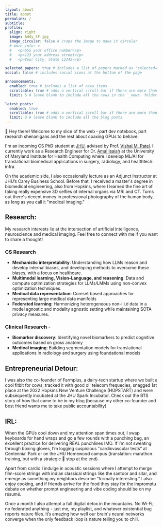 ```yaml
---
layout: about
title: about
permalink: /
subtitle:
profile:
  align: right
  image: Addy_SF.jpg
  image_circular: false # crops the image to make it circular
  # more_info: >
  #   <p>555 your office number</p>
  #   <p>123 your address street</p>
  #   <p>Your City, State 12345</p>

selected_papers: true # includes a list of papers marked as "selected={true}"
social: false # includes social icons at the bottom of the page

announcements:
  enabled: true # includes a list of news items
  scrollable: true # adds a vertical scroll bar if there are more than 3 news items
  limit: 5 # leave blank to include all the news in the `_news` folder

latest_posts:
  enabled: true
  scrollable: true # adds a vertical scroll bar if there are more than 3 new posts items
  limit: 3 # leave blank to include all the blog posts
---
```


:wave: Hey there! Welcome to my slice of the web - part dev notebook, part research shenanigans and the rest about coaxing GPUs to behave.

I'm an incoming CS PhD student at [JHU](jhu.edu), advised by Prof. [Vishal M. Patel](https://engineering.jhu.edu/faculty/vishal-patel/). I currently work as a Research Engineer for Dr. [Amal Isaiah](https://www.medschool.umaryland.edu/profiles/isaiah-amal/) at the University of Maryland Institute for Health Computing where I develop ML/AI for translational biomedical applications in surgery, radiology, and healthtech infra.

On the academic side, I also occasionally lecture as an Adjunct Instructor at JHU’s Carey Business School. Before that, I received a master's degree in biomedical engineering, also from Hopkins, where I learned the fine art of taking really expensive 3D selfies of internal organs via MRI and CT. Turns out there's decent money in professional photography of the human body, as long as you call it "medical imaging."

## Research:

My research interests lie at the intersection of artificial intelligence, neuroscience and medical imaging. Feel free to connect with me if you want to share a thought!

### CS Research

- **Mechanistic interpretability**: Understanding how LLMs reason and develop internal biases, and developing methods to overcome these biases, with a focus on healthcare.
- **Multimodal learning, Vision-Language, and reasoning**: Data and compute optimization strategies for LLMs/LMMs using non-convex optimization techniques.
- **Medical data representation**: Coreset based approaches for representing large medical data manifolds
- **Federated learning**: Harmonizing heterogeneous non-i.i.d data in a model agnostic and modality agnostic setting while maintaining SOTA privacy measures.

### Clinical Research -

- **Biomarker discovery**: Identifying novel biomarkers to predict cognitive outcomes based on gross anatomy
- **Medical imaging**: Building segmentation models for translational applications in radiology and surgery using foundational models

## Entrepreneurial Detour:

I was also the co-founder of Farmplus, a dairy-tech startup where we built a cool fitbit for cows, tracked it with good ol' telecom frequecies, snagged 1st place at the 2022 Hopkins New Venture Challenge (HOPSTART) and were subsequently incubated at the JHU Spark Incubator. Check out the BTS story of how that came to be in my blog (because my other co-founder and best friend wants me to take public accountability)

## IRL:

When the GPUs cool down and my attention span times out, I swap keyboards for hand wraps and go a few rounds with a punching bag, an excellent practice for delivering REAL punchlines IMO. If I’m not sweating through boxing gloves, I’m logging suspicious "cardiovascular tests” at Centennial Park or on the JHU Homewood campus (translation: marathon training, but with a strategic 🧋 stop at the end).

Apart from cardio I indulge in acoustic sessions where I attempt to merge film-score strings with indian classical strings like the santoor and sitar, and emerge as something my neighbors describe “formally interesting.” I also enjoy cooking, and if friends arrive for the food they stay for the impromptu debate on whether prompt engineering and vibe coding should be on my résumé.

Once a month I also attempt a full digital detox in the mountains. No Wi-Fi, no federated anything - just me, my playlist, and whatever existential bug reports nature files. It’s amazing how well our brain's neural networks converge when the only feedback loop is nature telling you to chill.
